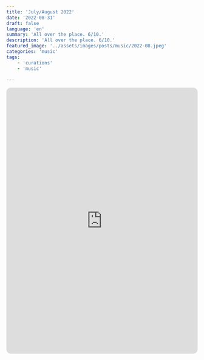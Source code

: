 ```yaml
---
title: 'July/August 2022'
date: '2022-08-31'
draft: false
language: 'en'
summary: 'All over the place. 6/10.'
description: 'All over the place. 6/10.'
featured_image: '../assets/images/posts/music/2022-08.jpeg'
categories: 'music'
tags:
    - 'curations'
    - 'music'

---
```

<!-- @format -->
<iframe
    style="border-radius:12px"
    src="https://open.spotify.com/embed/playlist/78NKaVt0CGj2iKgysPc2Zv"
    width="100%"
    height="700"
    frameBorder="0"
    allowfullscreen=""
    allow="
        autoplay;
        clipboard-write;
        encrypted-media;
        fullscreen;
        picture-in-picture
    "
    loading="lazy"
></iframe>
